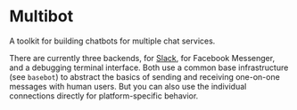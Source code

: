 Multibot
========

A toolkit for building chatbots for multiple chat services.

There are currently three backends, for [Slack][], for Facebook Messenger, and a debugging terminal interface. Both use a common base infrastructure (see `basebot`) to abstract the basics of sending and receiving one-on-one messages with human users. But you can also use the individual connections directly for platform-specific behavior.

[slack]: https://slack.com
